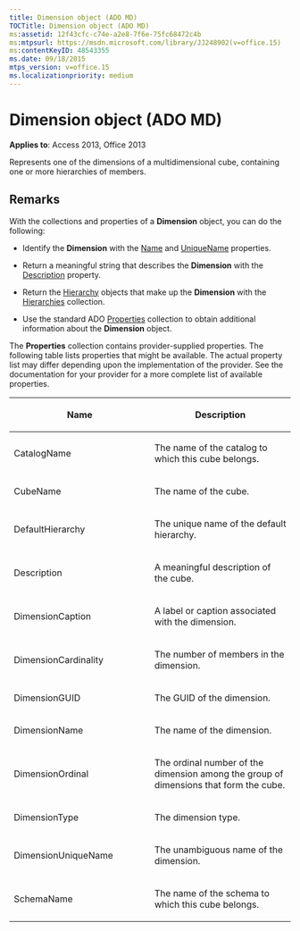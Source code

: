 ```yaml
---
title: Dimension object (ADO MD)
TOCTitle: Dimension object (ADO MD)
ms:assetid: 12f43cfc-c74e-a2e8-7f6e-75fc68472c4b
ms:mtpsurl: https://msdn.microsoft.com/library/JJ248902(v=office.15)
ms:contentKeyID: 48543355
ms.date: 09/18/2015
mtps_version: v=office.15
ms.localizationpriority: medium
---
```


# Dimension object (ADO MD)


**Applies to**: Access 2013, Office 2013

Represents one of the dimensions of a multidimensional cube, containing one or more hierarchies of members.

## Remarks

With the collections and properties of a **Dimension** object, you can do the following:

  - Identify the **Dimension** with the [Name](name-property-ado-md.md) and [UniqueName](uniquename-property-ado-md.md) properties.

  - Return a meaningful string that describes the **Dimension** with the [Description](description-property-ado-md.md) property.

  - Return the [Hierarchy](hierarchy-object-ado-md.md) objects that make up the **Dimension** with the [Hierarchies](hierarchies-collection-ado-md.md) collection.

  - Use the standard ADO [Properties](properties-collection-ado.md) collection to obtain additional information about the **Dimension** object.

The **Properties** collection contains provider-supplied properties. The following table lists properties that might be available. The actual property list may differ depending upon the implementation of the provider. See the documentation for your provider for a more complete list of available properties.

<table>
<colgroup>
<col style="width: 50%" />
<col style="width: 50%" />
</colgroup>
<thead>
<tr class="header">
<th><p>Name</p></th>
<th><p>Description</p></th>
</tr>
</thead>
<tbody>
<tr class="odd">
<td><p>CatalogName</p></td>
<td><p>The name of the catalog to which this cube belongs.</p></td>
</tr>
<tr class="even">
<td><p>CubeName</p></td>
<td><p>The name of the cube.</p></td>
</tr>
<tr class="odd">
<td><p>DefaultHierarchy</p></td>
<td><p>The unique name of the default hierarchy.</p></td>
</tr>
<tr class="even">
<td><p>Description</p></td>
<td><p>A meaningful description of the cube.</p></td>
</tr>
<tr class="odd">
<td><p>DimensionCaption</p></td>
<td><p>A label or caption associated with the dimension.</p></td>
</tr>
<tr class="even">
<td><p>DimensionCardinality</p></td>
<td><p>The number of members in the dimension.</p></td>
</tr>
<tr class="odd">
<td><p>DimensionGUID</p></td>
<td><p>The GUID of the dimension.</p></td>
</tr>
<tr class="even">
<td><p>DimensionName</p></td>
<td><p>The name of the dimension.</p></td>
</tr>
<tr class="odd">
<td><p>DimensionOrdinal</p></td>
<td><p>The ordinal number of the dimension among the group of dimensions that form the cube.</p></td>
</tr>
<tr class="even">
<td><p>DimensionType</p></td>
<td><p>The dimension type.</p></td>
</tr>
<tr class="odd">
<td><p>DimensionUniqueName</p></td>
<td><p>The unambiguous name of the dimension.</p></td>
</tr>
<tr class="even">
<td><p>SchemaName</p></td>
<td><p>The name of the schema to which this cube belongs.</p></td>
</tr>
</tbody>
</table>

